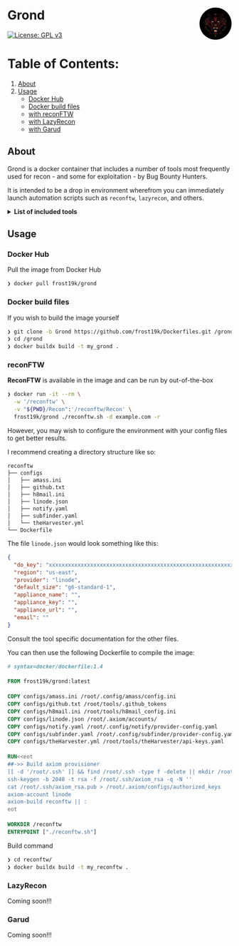 # Grond <img align="right" src="assets/grond-logo-bbg.png" width=72>

[![License: GPL v3](https://img.shields.io/badge/License-GPLv3-blue.svg)](https://github.com/frost19k/Dockerfiles/blob/master/LICENSE.rst)

# Table of Contents:
1. [About](#about)
3. [Usage](#usage)
    - [Docker Hub](#usage-docker-hub)
    - [Docker build files](#usage-docker-build)
    - [with reconFTW](#usage-reconftw)
    - [with LazyRecon](#usage-lazyrecon)
    - [with Garud](#usage-graud)

## About <a name="about"></a>

Grond is a docker container that includes a number of tools most frequently used for recon - and some for exploitation - by Bug Bounty Hunters.

It is intended to be a drop in environment wherefrom you can immediately launch automation scripts such as `reconftw`, `lazyrecon`, and others.

<details>
  <summary>
    <b>List of included tools</b>
  </summary>

    - CMSeeK
    - Corsy
    - Gf-Patterns
    - Gxss
    - JSA
    - LinkFinder
    - Oralyzer
    - Web-Cache-Vulnerability-Scanner
    - amass
    - analyticsrelationships
    - anew
    - axiom
    - brutespray
    - cero
    - clairvoyance
    - cloud_enum
    - commix
    - crlfuzz
    - ctfr
    - dalfox
    - dnstake
    - dnsvalidator
    - dnsx
    - dorks_hunter
    - dsieve
    - emailfinder
    - enumerepo
    - fav-up
    - ffuf
    - gau
    - gf
    - gitdorks_go
    - github-endpoints
    - github-subdomains
    - gospider
    - gotator
    - gowitness
    - graphw00f
    - h8mail
    - httpx
    - inscope
    - interactsh-client
    - interlace
    - ipcdn
    - mapcidr
    - massdns
    - metafinder
    - notify
    - nuclei
    - puredns
    - pwndb
    - pydictor
    - qsreplace
    - roboxtractor
    - rush
    - s3scanner
    - smap
    - smuggler
    - subfinder
    - subjack
    - subjs
    - subzy
    - testssl
    - theHarvester
    - tlsx
    - trufflehog
    - ultimate-nmap-parser
    - unfurl
    - urless
    - wafw00f
    - waybackurls
    - xnLinkFinder
</details>

## Usage <a name="usage"></a>

### Docker Hub <a name="usage-docker-hub"></a>
Pull the image from Docker Hub

```Bash
❯ docker pull frost19k/grond
```

### Docker build files <a name="usage-docker-build"></a>

If you wish to build the image yourself
```Bash
❯ git clone -b Grond https://github.com/frost19k/Dockerfiles.git /grond
❯ cd /grond
❯ docker buildx build -t my_grond .
```
### reconFTW <a name="usage-reconftw"></a>

**ReconFTW** is available in the image and can be run by out-of-the-box
```Bash
❯ docker run -it --rm \
  -w '/reconftw' \
  -v "${PWD}/Recon":'/reconftw/Recon' \
  frost19k/grond ./reconftw.sh -d example.com -r
```

However, you may wish to configure the environment with your config files to get better results.

I recommend creating a directory structure like so:

```Text
reconftw
├── configs
│   ├── amass.ini
│   ├── github.txt
│   ├── h8mail.ini
│   ├── linode.json
│   ├── notify.yaml
│   ├── subfinder.yaml
│   └── theHarvester.yml
└── Dockerfile
```

The file `linode.json` would look something like this:
```JSON
{
  "do_key": "xxxxxxxxxxxxxxxxxxxxxxxxxxxxxxxxxxxxxxxxxxxxxxxxxxxxxxxxxxxxxxxx",
  "region": "us-east",
  "provider": "linode",
  "default_size": "g6-standard-1",
  "appliance_name": "",
  "appliance_key": "",
  "appliance_url": "",
  "email": ""
}
```

Consult the tool specific documentation for the other files.

You can then use the following Dockerfile to compile the image:
```Dockerfile
# syntax=docker/dockerfile:1.4

FROM frost19k/grond:latest

COPY configs/amass.ini /root/.config/amass/config.ini
COPY configs/github.txt /root/tools/.github_tokens
COPY configs/h8mail.ini /root/tools/h8mail_config.ini
COPY configs/linode.json /root/.axiom/accounts/
COPY configs/notify.yaml /root/.config/notify/provider-config.yaml
COPY configs/subfinder.yaml /root/.config/subfinder/provider-config.yaml
COPY configs/theHarvester.yml /root/tools/theHarvester/api-keys.yaml

RUN<<eot
##->> Build axiom provisioner
[[ -d '/root/.ssh' ]] && find /root/.ssh -type f -delete || mkdir /root/.ssh
ssh-keygen -b 2048 -t rsa -f /root/.ssh/axiom_rsa -q -N ''
cat /root/.ssh/axiom_rsa.pub > /root/.axiom/configs/authorized_keys
axiom-account linode
axiom-build reconftw || :
eot

WORKDIR /reconftw
ENTRYPOINT ["./reconftw.sh"]
```

Build command
```Bash
❯ cd reconftw/
❯ docker buildx build -t my_reconftw .
```

### LazyRecon <a name="usage-lazyrecon"></a>

Coming soon!!!

### Garud <a name="usage-graud"></a>

Coming soon!!!